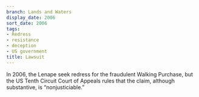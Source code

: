 ```yaml
---
branch: Lands and Waters
display_date: 2006
sort_date: 2006
tags:
- Redress
- resistance
- deception
- US government
title: Lawsuit
---
```


In 2006, the Lenape seek redress for the fraudulent Walking Purchase, but the US Tenth Circuit Court of Appeals rules that the claim, although substantive, is “nonjusticiable.”